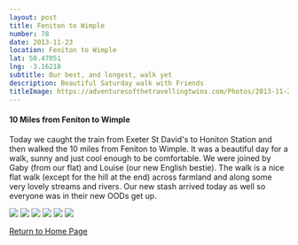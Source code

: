```yaml
---
layout: post
title: Feniton to Wimple
number: 78
date: 2013-11-23
location: Feniton to Wimple
lat: 50.47051
lng: -3.16218
subtitle: Our best, and longest, walk yet
description: Beautiful Saturday walk with Friends
titleImage: https://adventuresofthetravellingtwins.com/Photos/2013-11-23-FenitonToWimple/1466067_497080833722414_1755431466_n.jpg
---
```


<h4>10 Miles from Feniton to Wimple</h4>

Today we caught the train from Exeter St David's to Honiton Station and then walked the 10 miles from Feniton to Wimple. 
It was a beautiful day for a walk, sunny and just cool enough to be comfortable. We were joined by Gaby (from our flat) and Louise (our new English bestie).
The walk is a nice flat walk (except for the hill at the end) across farmland and along some very lovely streams and rivers. 
Our new stash arrived today as well so everyone was in their new OODs get up.

<img src="https://adventuresofthetravellingtwins.com/Photos/2013-11-23-FenitonToWimple/P1020465.JPG" class="image1">
<img src="https://adventuresofthetravellingtwins.com/Photos/2013-11-23-FenitonToWimple/P1020475.JPG" class="image1">
<img src="https://adventuresofthetravellingtwins.com/Photos/2013-11-23-FenitonToWimple/P1020489.JPG" class="image1">
<img src="https://adventuresofthetravellingtwins.com/Photos/2013-11-23-FenitonToWimple/P1020508.JPG" class="image1">
<img src="https://adventuresofthetravellingtwins.com/Photos/2013-11-23-FenitonToWimple/P1020513.JPG" class="image1">
<img src="https://adventuresofthetravellingtwins.com/Photos/2013-11-23-FenitonToWimple/P1020523.JPG" class="image1">

<a href="https://adventuresofthetravellingtwins.com/">Return to Home Page</a>
